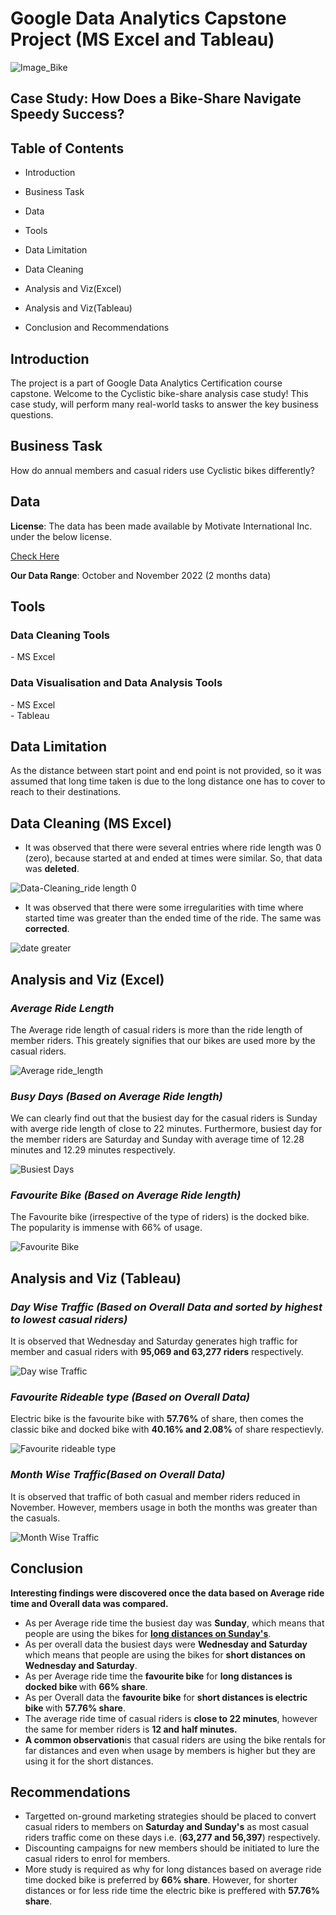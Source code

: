 # Google Data Analytics Capstone Project (MS Excel and Tableau)
![Image_Bike](https://user-images.githubusercontent.com/119749518/211970785-a7ca2157-7010-42d0-8543-e4dea4be6c59.png)
<h2>Case Study: How Does a Bike-Share Navigate Speedy Success?</h2>

<h2>Table of Contents</h2>

- Introduction<br>

- Business Task<br>
- Data<br>
- Tools<br>
- Data Limitation<br>
- Data Cleaning <br>
- Analysis and Viz(Excel) <br>
- Analysis and Viz(Tableau) <br>
- Conclusion and Recommendations

<h2>Introduction</h2>
The project is a part of Google Data Analytics Certification course capstone.
Welcome to the Cyclistic bike-share analysis case study! This case study, will perform many real-world tasks to answer the key business questions.

<h2>Business Task</h2>  
<b></b>How do annual members and casual riders use Cyclistic bikes differently?

<h2>Data</h2>
<b>License</b>: The data has been made available by Motivate International Inc. under the below license.
  
[Check Here](https://www.divvybikes.com/data-license-agreement)

<b>Our Data Range</b>: October and November 2022 (2 months data)  
  
<h2>Tools</h2>
<h3>Data Cleaning Tools</h3>
- MS Excel<br>

<h3>Data Visualisation and Data Analysis Tools</h3>
- MS Excel<br>
- Tableau<br>

<h2>Data Limitation</h2>
As the distance between start point and end point is not provided, so it was assumed that long time taken is due to the long distance one has to cover to reach to their destinations.


<h2>Data Cleaning (MS Excel)</h2>

 - It was observed that there were several entries where ride length was 0 (zero), because started at and ended at times were similar. So, that data was <b>deleted</b>.

![Data-Cleaning_ride length 0](https://user-images.githubusercontent.com/119749518/212465117-54ed8505-9dfe-4f53-b8de-802061b0281a.png)

- It was observed that there were some irregularities with time where started time was greater than the ended time of the ride. The same was <b>corrected</b>.

![date greater](https://user-images.githubusercontent.com/119749518/212465365-cb3b9ad5-f863-4ae7-bb97-4769ea172887.png)

<h2>Analysis and Viz (Excel)</h2>

<h3><I>Average Ride Length</I></h3>
The Average ride length of casual riders is more than the ride length of member riders. This greately signifies that our bikes are used more by the casual riders.


![Average ride_length](https://user-images.githubusercontent.com/119749518/211985058-d8885540-5664-4136-bb39-8261bff26359.png)


<h3><I>Busy Days (Based on Average Ride length)</I></h3>
We can clearly find out that the busiest day for the casual riders is Sunday with averge ride length of close to 22 minutes. Furthermore, busiest day for the member riders are Saturday and Sunday with average time of 12.28 minutes and 12.29 minutes respectively.

![Busiest Days](https://user-images.githubusercontent.com/119749518/211985160-b544ca5d-6f93-487a-8df6-7e394a571873.png)


<h3><I>Favourite Bike (Based on Average Ride length)</I></h3>
The Favourite bike (irrespective of the type of riders) is the docked bike. The popularity is immense with 66% of usage.<br> 


![Favourite Bike](https://user-images.githubusercontent.com/119749518/211985211-4878c09c-bc2d-48bd-9dfa-33887ae136e2.png)


<h2>Analysis and Viz (Tableau)</h2>

<h3><I>Day Wise Traffic (Based on Overall Data and sorted by highest to lowest casual riders)</I></h3>
It is observed that Wednesday and Saturday generates high traffic for member and casual riders with <b>95,069 and 63,277 riders</b> respectively.

![Day wise Traffic](https://user-images.githubusercontent.com/119749518/212466578-54d55d8f-9e3c-45a0-8590-b9c310021b84.png)


<h3><I>Favourite Rideable type (Based on Overall Data)</I></h3>
Electric bike is the favourite bike with <b>57.76%</b> of share, then comes the classic bike and docked bike with <b>40.16% and 2.08%</b> of share respectievly.

![Favourite rideable type](https://user-images.githubusercontent.com/119749518/212466590-5e86e6b0-cb7b-4a4d-9e6a-01cf887d34eb.png)

<h3><I>Month Wise Traffic(Based on Overall Data)</I></h3>
It is observed that traffic of both casual and member riders reduced in November. However, members usage in both the months was greater than the casuals.

![Month Wise Traffic](https://user-images.githubusercontent.com/119749518/212467713-dc1927e7-0e62-49e3-b02f-cfd3ec7218de.png)


<h2>Conclusion</h2>
<b>Interesting findings were discovered once the data based on Average ride time and Overall data was compared.</b>

- As per Average ride time the busiest day was <b>Sunday</b>, which means that people are using the bikes for <b><u>long  distances on Sunday's</b></u>. 
- As per overall data the busiest days were <b>Wednesday and Saturday</b> which means that people are using the bikes for <b>short distances on Wednesday and Saturday</b>.
- As per Average ride time the <b>favourite bike</b> for <b>long distances is docked bike </b>with <b>66% share</b>.
- As per Overall data the <b>favourite bike</b> for <b>short distances is electric bike </b>with <b>57.76% share</b>.
- The average ride time of casual riders is <b>close to 22 minutes</b>, however the same for member riders is <b>12 and half minutes.</b>
- <b>A common observation</b>is that casual riders are using the bike rentals for far distances and even when usage by members is higher but they are using it for the short distances.

<h2>Recommendations</h2>

- Targetted on-ground marketing strategies should be placed to convert casual riders to members on <b>Saturday and Sunday's</b> as most casual riders traffic come on these days i.e. (<b>63,277 and 56,397</b>) respectively.
- Discounting campaigns for new members should be initiated to lure the casual riders to enrol for members.
- More study is required as why for long distances based on average ride time docked bike is preferred by <b>66% share</b>. However, for shorter distances or for less ride time the electric bike is preffered with <b>57.76% share</b>.


 
